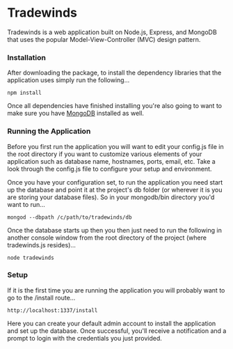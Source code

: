 Tradewinds
==========

Tradewinds is a web application built on Node.js, Express, and MongoDB that uses the popular Model-View-Controller (MVC) design pattern.

### Installation

After downloading the package, to install the dependency libraries that the application uses simply run the following...

```
npm install
```

Once all dependencies have finished installing you're also going to want to make sure you have [MongoDB](http://www.mongodb.org/) installed as well.

### Running the Application

Before you first run the application you will want to edit your config.js file in the root directory if you want to customize various elements of your application such as database name, hostnames, ports, email, etc. Take a look through the config.js file to configure your setup and environment.

Once you have your configuration set, to run the application you need start up the database and point it at the project's db folder (or wherever it is you are storing your database files). So in your mongodb/bin directory you'd want to run...

```
mongod --dbpath /c/path/to/tradewinds/db
```

Once the database starts up then you then just need to run the following in another console window from the root directory of the project (where tradewinds.js resides)...

```
node tradewinds
```

### Setup

If it is the first time you are running the application you will probably want to go to the /install route...

```
http://localhost:1337/install
``` 

Here you can create your default admin account to install the application and set up the database. Once successful, you'll receive a notification and a prompt to login with the credentials you just provided.